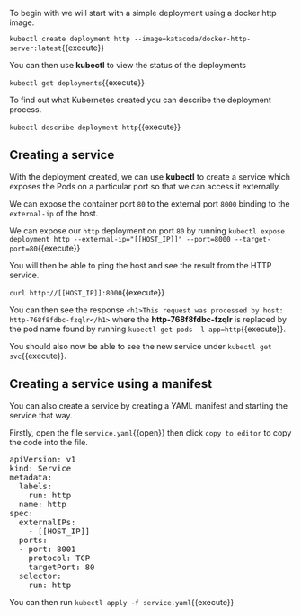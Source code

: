 To begin with we will start with a simple deployment using a docker http image.

`kubectl create deployment http --image=katacoda/docker-http-server:latest`{{execute}}

You can then use **kubectl** to view the status of the deployments

`kubectl get deployments`{{execute}}

To find out what Kubernetes created you can describe the deployment process.

`kubectl describe deployment http`{{execute}}

## Creating a service
With the deployment created, we can use **kubectl** to create a service which exposes the Pods on a particular port so that we can access it externally.

We can expose the container port `80` to the external port `8000` binding to the `external-ip` of the host.

We can expose our `http` deployment on port `80` by running `kubectl expose deployment http --external-ip="[[HOST_IP]]" --port=8000 --target-port=80`{{execute}}

You will then be able to ping the host and see the result from the HTTP service.

`curl http://[[HOST_IP]]:8000`{{execute}}

You can then see the response `<h1>This request was processed by host: http-768f8fdbc-fzqlr</h1>` where the **http-768f8fdbc-fzqlr** is replaced by the pod name found by running `kubectl get pods -l app=http`{{execute}}.

You should also now be able to see the new service under `kubectl get svc`{{execute}}.

## Creating a service using a manifest

You can also create a service by creating a YAML manifest and starting the service that way.

Firstly, open the file `service.yaml`{{open}} then click `copy to editor` to copy the code into the file.

<pre class="file"
data-filename="service.yaml"
data-target="replace">
apiVersion: v1
kind: Service
metadata:
  labels:
    run: http
  name: http
spec:
  externalIPs: 
    - [[HOST_IP]]
  ports:
  - port: 8001
    protocol: TCP
    targetPort: 80
  selector:
    run: http</pre>


You can then run `kubectl apply -f service.yaml`{{execute}}